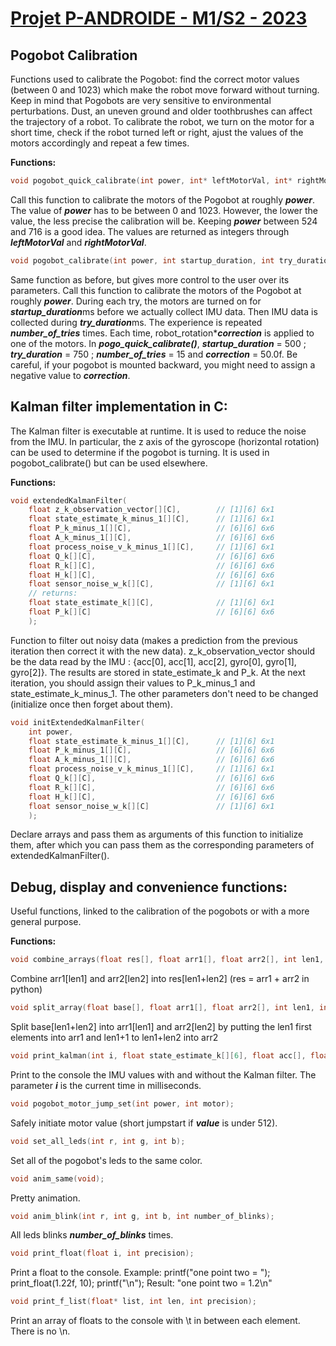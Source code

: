 
# [Projet P-ANDROIDE - M1/S2 - 2023](http://androide.lip6.fr/?q=node/674)



## Pogobot Calibration 

Functions used to calibrate the Pogobot: find the correct motor values (between 0 and 1023) which make the robot move forward without turning. Keep in mind that Pogobots are very sensitive to environmental perturbations. Dust, an uneven ground and older toothbrushes can affect the trajectory of a robot.
To calibrate the robot, we turn on the motor for a short time, check if the robot turned left or right, ajust the values of the motors accordingly and repeat a few times.

**Functions:**

```C
void pogobot_quick_calibrate(int power, int* leftMotorVal, int* rightMotorVal);
```
Call this function to calibrate the motors of the Pogobot at roughly ***power***. The value of ***power*** has to be between 0 and 1023. However, the lower the value, the less precise the calibration will be. Keeping ***power*** between 524 and 716 is a good idea.
The values are returned as integers through ***leftMotorVal*** and ***rightMotorVal***.

```C
void pogobot_calibrate(int power, int startup_duration, int try_duration, int number_of_tries, float correction, int* leftMotorVal, int* rightMotorVal);
```
Same function as before, but gives more control to the user over its parameters.
Call this function to calibrate the motors of the Pogobot at roughly ***power***. During each try, the motors are turned on for ***startup_duration***ms before we actually collect IMU data. Then IMU data is collected during ***try_duration***ms. The experience is repeated ***number_of_tries*** times. Each time, robot_rotation****correction*** is applied to one of the motors. 
In ***pogo_quick_calibrate()***, ***startup_duration*** = 500 ; ***try_duration*** = 750 ; ***number_of_tries*** = 15 and ***correction*** = 50.0f.
Be careful, if your pogobot is mounted backward, you might need to assign a negative value to ***correction***. 



## Kalman filter implementation in C: 

The Kalman filter is executable at runtime. It is used to reduce the noise from the IMU. In particular, the z axis of the gyroscope (horizontal rotation) can be used to determine if the pogobot is turning. It is used in pogobot_calibrate() but can be used elsewhere.

**Functions:**

```C
void extendedKalmanFilter(
    float z_k_observation_vector[][C],        // [1][6] 6x1
    float state_estimate_k_minus_1[][C],      // [1][6] 6x1
    float P_k_minus_1[][C],                   // [6][6] 6x6
    float A_k_minus_1[][C],                   // [6][6] 6x6
    float process_noise_v_k_minus_1[][C],     // [1][6] 6x1
    float Q_k[][C],                           // [6][6] 6x6
    float R_k[][C],                           // [6][6] 6x6
    float H_k[][C],                           // [6][6] 6x6
    float sensor_noise_w_k[][C],              // [1][6] 6x1
    // returns:
    float state_estimate_k[][C],              // [1][6] 6x1
    float P_k[][C]                            // [6][6] 6x6
    );
```
Function to filter out noisy data (makes a prediction from the previous iteration then correct it with the new data). z_k_observation_vector should be the data read by the IMU : {acc[0], acc[1], acc[2], gyro[0], gyro[1], gyro[2]}. 
The results are stored in state_estimate_k and P_k. At the next iteration, you should assign their values to P_k_minus_1 and state_estimate_k_minus_1. The other parameters don't need to be changed (initialize once then forget about them).

```C
void initExtendedKalmanFilter(
    int power,
    float state_estimate_k_minus_1[][C],      // [1][6] 6x1
    float P_k_minus_1[][C],                   // [6][6] 6x6
    float A_k_minus_1[][C],                   // [6][6] 6x6
    float process_noise_v_k_minus_1[][C],     // [1][6] 6x1
    float Q_k[][C],                           // [6][6] 6x6
    float R_k[][C],                           // [6][6] 6x6
    float H_k[][C],                           // [6][6] 6x6
    float sensor_noise_w_k[][C]               // [1][6] 6x1
    );
```
Declare arrays and pass them as arguments of this function to initialize them, after which you can pass them as the corresponding parameters of extendedKalmanFilter().



## Debug, display and convenience functions:

Useful functions, linked to the calibration of the pogobots or with a more general purpose.

**Functions:**

```C
void combine_arrays(float res[], float arr1[], float arr2[], int len1, int len2);
```
Combine arr1[len1] and arr2[len2] into res[len1+len2] (res = arr1 + arr2 in python)

```C
void split_array(float base[], float arr1[], float arr2[], int len1, int len2);
```
Split base[len1+len2] into arr1[len1] and arr2[len2] by putting the len1 first elements into arr1 and len1+1 to len1+len2 into arr2

```C
void print_kalman(int i, float state_estimate_k[][6], float acc[], float gyro[3]);
```
Print to the console the IMU values with and without the Kalman filter. The parameter ***i*** is the current time in milliseconds.

```C
void pogobot_motor_jump_set(int power, int motor);
```
Safely initiate motor value (short jumpstart if ***value*** is under 512).

```C
void set_all_leds(int r, int g, int b);
```
Set all of the pogobot's leds to the same color.

```C
void anim_same(void);
```
Pretty animation.

```C
void anim_blink(int r, int g, int b, int number_of_blinks);
```
All leds blinks ***number_of_blinks*** times. 

```C
void print_float(float i, int precision);
```
Print a float to the console. 
Example: printf("one point two = "); print_float(1.22f, 10); printf("\n"); 
Result: "one point two = 1.2\n"

```C
void print_f_list(float* list, int len, int precision);
```
Print an array of floats to the console with \t in between each element. There is no \n.


